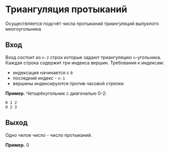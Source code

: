 # Триангуляция протыканий
Осуществляется подсчёт числа протыканий триангуляций выпуклого многоугольника

## Вход
Вход состоит из `n-2` строк которые задают триангуляцию `n`-угольника. Каждая строка содержит три индекса вершин.
Требования к индексам:
+ индексация начинается с `0`
+ последний индекс - `n-1`
+ вершины индексируются против часовой стрелки

**Пример.** Четырёхугольник с диагональю 0-2:
```
0 1 2
0 2 3
```

## Выход
Одно челое число - число протыканий.

**Пример.**
0
